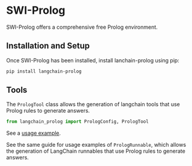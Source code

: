 # SWI-Prolog

SWI-Prolog offers a comprehensive free Prolog environment.

## Installation and Setup

Once SWI-Prolog has been installed, install lanchain-prolog using pip:
```bash
pip install langchain-prolog
```

## Tools

The `PrologTool` class allows the generation of langchain tools that use Prolog rules to generate answers.

```python
from langchain_prolog import PrologConfig, PrologTool
```

See a [usage example](/LangChain/docs/integrations/tools/prolog_tool).

See the same guide for usage examples of `PrologRunnable`, which allows the generation
of LangChain runnables that use Prolog rules to generate answers.
